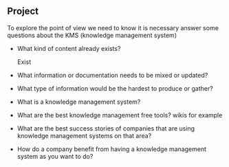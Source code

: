 ## Project

To explore the point of view we need to know it is necessary answer some questions about the KMS (knowledge management system)

- What kind of content already exists?

  Exist 
  
- What information or documentation needs to be mixed or updated?
- What type of information would be the hardest to produce or gather?
- What is a knowledge management system?
- What are the best knowledge management free tools? wikis for example
- What are the best success stories of companies that are using knowledge management systems on that area?
- How do a company benefit from having a knowledge management system as you want to do?

